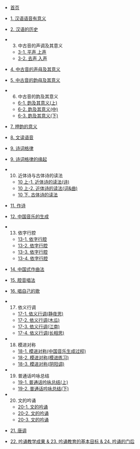 ﻿* [首页](/)  
* [1. 汉语语音有意义](01%20-%201.汉语语音有意义_原文.md)

* [2. 汉语的历史](02%20-%202.汉语的历史_原文.md)

* 3. 中古音的声调及其意义
  * [3-1. 平声 上声](03%20-%203-1.中古音的声调及其意义(平声%20上声)_原文.md)
  * [3-2. 去声 入声](04%20-%203-2.中古音的声调及其意义(去声%20入声)_原文.md)

* [4. 中古音的声母及其意义](05%20-%204.中古音的声母及其意义_原文.md)

* [5. 中古音的韵母及其意义](06%20-%205.中古音的韵母及其意义_原文.md)

* 6. 中古音的韵及其意义
  * [6-1. 韵及其意义(上)](07%20-%206-1.中古音的韵及其意义(上)_原文.md)
  * [6-2. 韵及其意义(中)](08%20-%206-2.中古音的韵及其意义(中)_原文.md)
  * [6-3. 韵及其意义(下)](09%20-%206-3.中古音的韵及其意义(下)_原文.md)

* [7. 押韵的意义](10%20-%207.押韵的意义_原文.md)

* [8. 文读语音](11%20-%208.文读语音_原文.md)

* [9. 诗词格律](12%20-%209.诗词格律_原文.md)

* [9. 诗词格律的缘起](13%20-%209.诗词格律的缘起_原文.md)

* 10. 近体诗与古体诗的读法
  * [10 上-1. 近体诗的读法(诗)](14%20-%2010%20上-1.近体诗的读法(诗)_原文.md)
  * [10 上-2. 近体诗的读法(词&曲)](15%20-%2010%20上-2.近体诗的读法(词&曲)_原文.md)
  * [10 下. 古体诗的读法](16%20-%2010%20下.古体诗的读法_原文.md)

* [11. 作诗](17%20-%2011.作诗_原文.md)

* [12. 中国音乐的生成](18%20-%2012.中国音乐的生成_原文.md)

* 13. 依字行腔
  * [13-1. 依字行腔](19%20-%2013-1.依字行腔_原文.md)
  * [13-2. 依字行腔](20%20-%2013-2.依字行腔_原文.md)
  * [13-3. 依字行腔](21%20-%2013-3.依字行腔_原文.md)
  * [13-4. 依字行腔](22%20-%2013-4.依字行腔_原文.md)

* [14. 中国式作曲法](23%20-%2014.中国式作曲法_原文.md)

* [15. 腔音唱法](24%20-%2015.腔音唱法_原文.md)

* [16. 唱自己的歌](25%20-%2016.唱自己的歌_原文.md)

* 17. 依义行调
  * [17-1. 依义行调(静夜思)](26%20-%2017-1.依义行调(静夜思)_原文.md)
  * [17-2. 依义行调(木瓜)](27%20-%2017-2.依义行调(木瓜)_原文.md)
  * [17-3. 依义行调(江南)](28%20-%2017-3.依义行调(江南)_原文.md)
  * [17-4. 依义行调(长相思)](29%20-%2017-4.依义行调(长相思)_原文.md)

* 18. 模进对称
  * [18-1. 模进对称(中国音乐生成过程)](30%20-%2018-1.模进对称(中国音乐生成过程)_原文.md)
  * [18-2. 模进对称(模进练习)](31%20-%2018-2.模进对称(模进练习)_原文.md)
  * [18-3. 模进对称(阴阳调)](32%20-%2018-3.模进对称(阴阳调)_原文.md)

* 19. 普通话吟咏总结
  * [19-1. 普通话吟咏总结(上)](33%20-%2019-1.普通话吟咏总结(上)_原文.md)
  * [19-2. 普通话吟咏总结(下)](34%20-%2019-2.普通话吟咏总结(下)_原文.md)

* 20. 文的吟诵
  * [20-1. 文的吟诵](35%20-%2020-1.文的吟诵_原文.md)
  * [20-2. 文的吟诵](36%20-%2020-2.文的吟诵_原文.md)
  * [20-3. 文的吟诵](37%20-%2020-3.文的吟诵_原文.md)

* [21. 唐调](38%20-%2021.唐调_原文.md)

* [22. 吟诵教学成果 & 23. 吟诵教育的基本目标 & 24. 吟诵的门后](39%20-%2022.吟诵教学成果&23.吟诵教育的基本目标&24.吟诵的门后_原文.md)